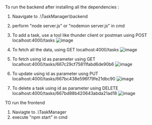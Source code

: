 To run the backend after installing all the dependencies :

1) Naavigate to .\TaskManager\backend
2) perform "node server.js" or  "nodemon server.js" in cmd

3) To add a task, use a tool like thunder client or postman
   using POST localhost:4000/tasks
   ![image](https://github.com/Jayurp/TaskManager/assets/88538315/3f22769c-5611-4876-906c-22263e531659)

5) To fetch all the data, 
   using GET localhost:4000/tasks
   ![image](https://github.com/Jayurp/TaskManager/assets/88538315/21b7a007-f57d-4e39-b159-bf18b67c786c)

6) To fetch using id as parameter
   using GET localhost:4000/tasks/667c29cf75811fabd6de90b6
   ![image](https://github.com/Jayurp/TaskManager/assets/88538315/80ad02cd-b0d8-41e8-a761-efa64a3b4661)

7) To update using id as parameter
   usng PUT localhost:4000/tasks/667bc438e596f79fe21dbc90
   ![image](https://github.com/Jayurp/TaskManager/assets/88538315/d1d372a2-e1c9-4ea8-90a0-66149331d95a)

8) To delete a task using id as parameter
   using DELETE localhost:4000/tasks/667bd88b420643abda21ad18
   ![image](https://github.com/Jayurp/TaskManager/assets/88538315/292452e1-accf-4e46-87fc-7d40a7ab6d0b)


TO run the frontend 

1) Naviagte to .\TaskManager
2) execute "npm start" in cmd 
